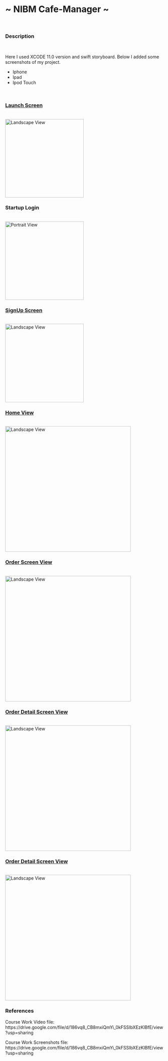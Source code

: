 <h1>~ NIBM Cafe-Manager ~</h1><br>

<h3>Description</h3><br>
<p>Here I used XCODE 11.0 version and swift storyboard. Below I added some screenshots of my project.</p>
<ul>
  <li>Iphone</li>
  <li>Ipad</li>
  <li>Ipod Touch</li>
</ul><br>

<p align="left"><h3> <u>Launch Screen</u></h3> </p><br>
<img src="https://user-images.githubusercontent.com/77487432/116721519-04f54380-a9fb-11eb-8c0f-6e06deec1291.png"  alt="Landscape View" width="250"><br>
<p align="left"> <h3>Startup Login</h3>  </p><br>
<img src="https://user-images.githubusercontent.com/77487432/116721798-5a315500-a9fb-11eb-8aa8-8a1555c819c3.png"
 alt="Portrait View" width="250"><br>
<p align="left"> <u> <h3> SignUp Screen </h3></u> </p><br>
<img src="https://user-images.githubusercontent.com/77487432/116721976-86e56c80-a9fb-11eb-9e3e-3aef68270cc6.png"  alt="Landscape View" width="250"><br>
<p align="left"> <u><h3>Home View </h3></u> </p><br>
<img src="https://user-images.githubusercontent.com/77487432/116722297-d88df700-a9fb-11eb-91e4-9a226ac069e3.png"  alt="Landscape View" width="400"><br>
<p align="left"> <u><h3>Order Screen View </h3></u> </p><br>
<img src="https://user-images.githubusercontent.com/77487432/116722857-90230900-a9fc-11eb-9a95-50a13254f5fe.png"  alt="Landscape View" width="400"><br>
<p align="left"> <u><h3>Order Detail Screen View </h3></u> </p><br>
<img src="https://user-images.githubusercontent.com/77487432/116723070-ba74c680-a9fc-11eb-8f21-103aa5077281.png"  alt="Landscape View" width="400"><br>
<p align="left"> <u><h3>Order Detail Screen View </h3></u> </p><br>
<img src="https://user-images.githubusercontent.com/77487432/116723070-ba74c680-a9fc-11eb-8f21-103aa5077281.png"  alt="Landscape View" width="400"><br>
<h3>References</h3>
<P> Course Work Video file: https://drive.google.com/file/d/186vq8_CB8mxiQmYi_0kFSSIbXEzKlBfE/view?usp=sharing </p>
<P> Course Work Screenshots file: https://drive.google.com/file/d/186vq8_CB8mxiQmYi_0kFSSIbXEzKlBfE/view?usp=sharing </p>




